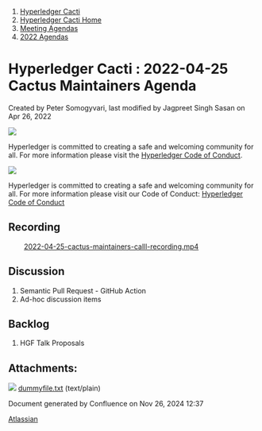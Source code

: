 1. [Hyperledger Cacti](index.html)
2. [Hyperledger Cacti Home](Hyperledger-Cacti-Home_20414469.html)
3. [Meeting Agendas](Meeting-Agendas_20414488.html)
4. [2022 Agendas](2022-Agendas_20415317.html)

# Hyperledger Cacti : 2022-04-25 Cactus Maintainers Agenda

Created by Peter Somogyvari, last modified by Jagpreet Singh Sasan on Apr 26, 2022

![](https://wiki.hyperledger.org/download/attachments/2392771/welcome.png?version=2&modificationDate=1572450107000&api=v2)

Hyperledger is committed to creating a safe and welcoming community for all. For more information please visit the [Hyperledger Code of Conduct](https://lf-hyperledger.atlassian.net/wiki/spaces/HYP/pages/19595281/Hyperledger+Code+of+Conduct).

![](https://wiki.hyperledger.org/download/attachments/29034696/Antitrustnotice.png?version=1&modificationDate=1581695654000&api=v2)

Hyperledger is committed to creating a safe and welcoming community for all. For more information please visit our Code of Conduct: [Hyperledger Code of Conduct](https://lf-hyperledger.atlassian.net/wiki/spaces/HYP/pages/19595281/Hyperledger+Code+of+Conduct)

## Recording

        [2022-04-25-cactus-maintainers-calll-recording.mp4](attachments/20415422/20415426.txt)

## Discussion

1. Semantic Pull Request - GitHub Action
2. Ad-hoc discussion items

## Backlog

1. HGF Talk Proposals

## Attachments:

![](images/icons/bullet_blue.gif) [dummyfile.txt](attachments/20415422/20415426.txt) (text/plain)

Document generated by Confluence on Nov 26, 2024 12:37

[Atlassian](http://www.atlassian.com/)
